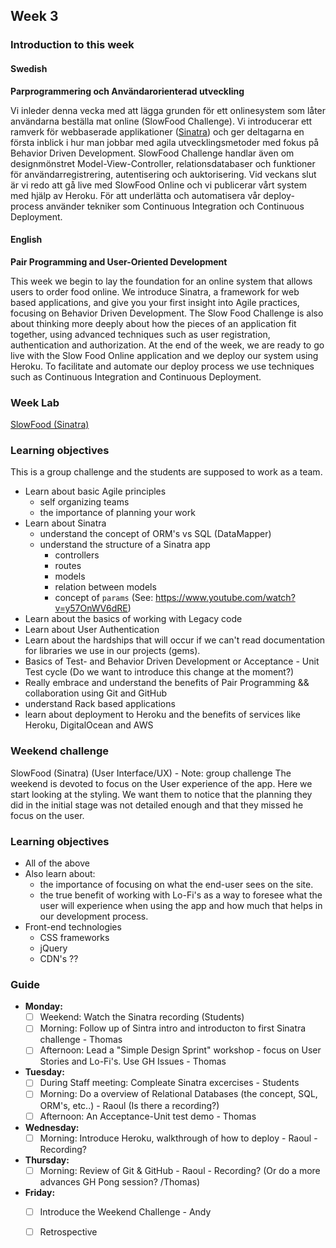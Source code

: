 ## Week 3
### Introduction to this week

#### Swedish
**Parprogrammering och Användarorienterad utveckling**

Vi inleder denna vecka med att lägga grunden för ett onlinesystem som låter användarna beställa mat online (SlowFood Challenge). Vi introducerar ett ramverk för webbaserade applikationer ([Sinatra](http://www.sinatrarb.com/)) och ger deltagarna en första inblick i hur man jobbar med agila utvecklingsmetoder med fokus på Behavior Driven Development. SlowFood Challenge handlar även om designmönstret Model-View-Controller, relationsdatabaser och funktioner för användarregistrering, autentisering och auktorisering. Vid veckans slut är vi redo att gå live med SlowFood Online och vi publicerar vårt system med hjälp av Heroku. För att underlätta och automatisera vår deploy-process använder tekniker som Continuous Integration och Continuous Deployment.

#### English
**Pair Programming and User-Oriented Development**

This week we begin to lay the foundation for an online system that allows users to order food online. We introduce Sinatra, a framework for web based applications, and give you your first insight into Agile practices, focusing on Behavior Driven Development. The Slow Food Challenge is also about thinking more deeply about how the pieces of an application fit together, using advanced techniques such as user registration, authentication and authorization. At the end of the week, we are ready to go live with the Slow Food Online application and we deploy our system using Heroku. To facilitate and automate our deploy process we use techniques such as Continuous Integration and Continuous Deployment.

### Week Lab
[SlowFood (Sinatra)](https://craftacademy.gitbooks.io/coding-as-a-craft/content/slow_food/slow_food.html)

### Learning objectives
This is a group challenge and the students are supposed to work as a team.
* Learn about basic Agile principles
  - self organizing teams
  - the importance of planning your work
* Learn about Sinatra
  - understand the concept of ORM's vs SQL (DataMapper)
  - understand the structure of a Sinatra app
    - controllers
    - routes
    - models
    - relation between models
    - concept of `params` (See: https://www.youtube.com/watch?v=y57OnWV6dRE)
* Learn about the basics of working with Legacy code
* Learn about User Authentication
* Learn about the hardships that will occur if we can't read documentation for libraries we use in our projects (gems).
* Basics of Test- and Behavior Driven Development or Acceptance - Unit Test cycle (Do we want to introduce this change at the moment?)
* Really embrace and understand the benefits of Pair Programming && collaboration using Git and GitHub
* understand Rack based applications
* learn about deployment to Heroku and the benefits of services like Heroku, DigitalOcean and AWS

### Weekend challenge
SlowFood (Sinatra) (User Interface/UX) - Note: group challenge
The weekend is devoted to focus on the User experience of the app. Here we start looking at the styling. We want them to notice that the planning they did in the initial stage was not detailed enough and that they missed he focus on the user.
### Learning objectives
* All of the above
* Also learn about:
  - the importance of focusing on what the end-user sees on the site.
  - the true benefit of working with Lo-Fi's as a way to foresee what the user will experience when using the app and how much that helps in our development process.
* Front-end technologies
  - CSS frameworks
  - jQuery
  - CDN's ??

### Guide
- **Monday:**
  - [ ] Weekend: Watch the Sinatra recording (Students)
  - [ ] Morning: Follow up of Sintra intro and introducton to first Sinatra challenge - Thomas
  - [ ] Afternoon: Lead a "Simple Design Sprint" workshop - focus on User Stories and Lo-Fi's. Use GH Issues - Thomas
  
- **Tuesday:**
  - [ ] During Staff meeting: Compleate Sinatra excercises - Students
  - [ ] Morning: Do a overview of Relational Databases (the concept, SQL, ORM's, etc..) - Raoul (Is there a recording?)
  - [ ] Afternoon: An Acceptance-Unit test demo - Thomas
  
- **Wednesday:**
  - [ ] Morning: Introduce Heroku, walkthrough of how to deploy - Raoul - Recording? 
  
- **Thursday:**
  - [ ] Morning: Review of Git & GitHub - Raoul - Recording? (Or do a more advances GH Pong session? /Thomas)
  
- **Friday:**
  - [ ] Introduce the Weekend Challenge - Andy
  - [ ] Retrospective
  
